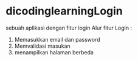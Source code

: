# dicodinglearningLogin
sebuah aplikasi dengan fitur login
Alur fitur Login :
1. Memasukkan email dan password
2. Memvalidasi masukan
3. menampilkan halaman berbeda
